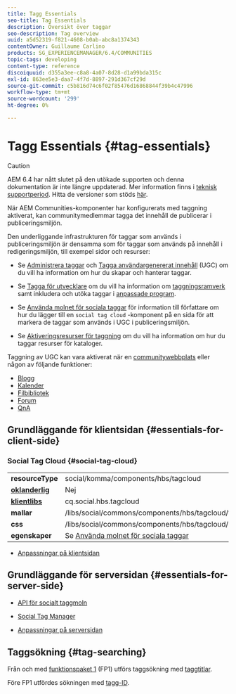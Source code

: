```yaml
---
title: Tagg Essentials
seo-title: Tag Essentials
description: Översikt över taggar
seo-description: Tag overview
uuid: a5d52319-f821-4608-b0ab-abc8a1374343
contentOwner: Guillaume Carlino
products: SG_EXPERIENCEMANAGER/6.4/COMMUNITIES
topic-tags: developing
content-type: reference
discoiquuid: d355a3ee-c8a8-4a07-8d28-d1a99bda315c
exl-id: 863ee5e3-daa7-4f7d-8897-291d367cf29d
source-git-commit: c5b816d74c6f02f85476d16868844f39b4c47996
workflow-type: tm+mt
source-wordcount: '299'
ht-degree: 0%

---
```


# Tagg Essentials {#tag-essentials}

>[!CAUTION]
>
>AEM 6.4 har nått slutet på den utökade supporten och denna dokumentation är inte längre uppdaterad. Mer information finns i [teknisk supportperiod](https://helpx.adobe.com/support/programs/eol-matrix.html). Hitta de versioner som stöds [här](https://experienceleague.adobe.com/docs/).

När AEM Communities-komponenter har konfigurerats med taggning aktiverat, kan communitymedlemmar tagga det innehåll de publicerar i publiceringsmiljön.

Den underliggande infrastrukturen för taggar som används i publiceringsmiljön är densamma som för taggar som används på innehåll i redigeringsmiljön, till exempel sidor och resurser:

* Se [Administrera taggar](../../help/sites-administering/tags.md) och [Tagga användargenererat innehåll](tag-ugc.md) (UGC) om du vill ha information om hur du skapar och hanterar taggar.

* Se [Tagga för utvecklare](../../help/sites-developing/tags.md) om du vill ha information om [taggningsramverk](../../help/sites-developing/framework.md) samt inkludera och utöka taggar i [anpassade program](../../help/sites-developing/building.md).

* Se [Använda molnet för sociala taggar](tagcloud.md) för information till författare om hur du lägger till en `social tag cloud` -komponent på en sida för att markera de taggar som används i UGC i publiceringsmiljön.

* Se [Aktiveringsresurser för taggning](tag-resources.md) om du vill ha information om hur du taggar resurser för kataloger.

Taggning av UGC kan vara aktiverat när en [communitywebbplats](sites-console.md#tagging) eller någon av följande funktioner:

* [Blogg](blog-feature.md)
* [Kalender](calendar.md)
* [Filbibliotek](file-library.md)
* [Forum](forum.md)
* [QnA](working-with-qna.md)

## Grundläggande för klientsidan {#essentials-for-client-side}

### Social Tag Cloud {#social-tag-cloud}

<table> 
 <tbody>
  <tr>
   <td> <strong>resourceType</strong></td> 
   <td>social/komma/components/hbs/tagcloud</td> 
  </tr>
  <tr>
   <td> <a href="scf.md#add-or-include-a-communities-component"><strong>oklanderlig</strong></a></td> 
   <td>Nej</td> 
  </tr>
  <tr>
   <td> <a href="clientlibs.md"><strong>klientlibs</strong></a></td> 
   <td>cq.social.hbs.tagcloud</td> 
  </tr>
  <tr>
   <td> <strong>mallar</strong></td> 
   <td> /libs/social/commons/components/hbs/tagcloud/tagcloud.hbs<br /> </td> 
  </tr>
  <tr>
   <td> <strong>css</strong></td> 
   <td> /libs/social/commons/components/hbs/tagcloud/clientlibs/tagcloud.css</td> 
  </tr>
  <tr>
   <td><strong>egenskaper</strong></td> 
   <td>Se <a href="tagcloud.md">Använda molnet för sociala taggar</a></td> 
  </tr>
 </tbody>
</table>

* [Anpassningar på klientsidan](client-customize.md)

## Grundläggande för serversidan {#essentials-for-server-side}

* [API för socialt taggmoln](https://helpx.adobe.com/experience-manager/6-4/sites/developing/using/reference-materials/javadoc/com/adobe/cq/social/commons/tagcloud/api/package-summary.html)

* [Social Tag Manager](https://helpx.adobe.com/experience-manager/6-4/sites/developing/using/reference-materials/javadoc/com/adobe/cq/social/commons/tagging/package-summary.html)

* [Anpassningar på serversidan](server-customize.md)

## Taggsökning {#tag-searching}

Från och med [funktionspaket 1](deploy-communities.md#latestfeaturepack) (FP1) utförs taggsökning med [taggtitlar](../../help/sites-developing/framework.md#tag-characteristics).

Före FP1 utfördes sökningen med [tagg-ID](../../help/sites-developing/framework.md#tagid).
